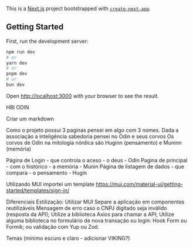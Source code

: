 This is a [Next.js](https://nextjs.org/) project bootstrapped with [`create-next-app`](https://github.com/vercel/next.js/tree/canary/packages/create-next-app).

## Getting Started

First, run the development server:

```bash
npm run dev
# or
yarn dev
# or
pnpm dev
# or
bun dev
```

Open [http://localhost:3000](http://localhost:3000) with your browser to see the result.

HBI ODIN

Criar um markdown

Como o projeto possui 3 paginas pensei em algo com 3 nomes. Dada a associação a inteligência sabedoria pensei no Odin e seus corvos
Os corvos de Odin na mitologia nórdica são Huginn (pensamento) e Muninn (memória)

Página de Login - que controla o aceso - o deus - Odin
Pagina de  principal - com o histórico - a memória - Munin
Página de listagem de dados - que compara - o pensamento - Hugin

Utilizando MUI importei um template https://mui.com/material-ui/getting-started/templates/sign-in/

Diferenciais
Estilização: Utilizar MUI
Separe a aplicação em componentes reutilizáveis
Mensagem de erro caso o CNPJ digitado seja inválido (resposta da API);
Utilize a biblioteca Axios para chamar a API;
Utilize alguma biblioteca no formulário de nova transação ou login: Hook Form ou Formik; ou validação com Yup ou Zod.

Temas (mínimo escuro e claro - adicionar VIKING?)
